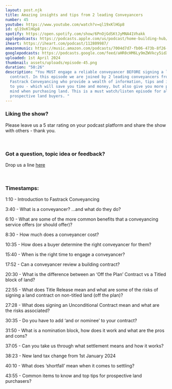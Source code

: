 ```yaml
---
layout: post.njk
title: Amazing insights and tips from 2 leading Conveyancers
number: 45
youtube: https://www.youtube.com/watch?v=ql19xKlHGp8
id: ql19xKlHGp8
spotify: https://open.spotify.com/show/6PnOjGdSKtJyMNA41Vhakk
applepodcasts: https://podcasts.apple.com/us/podcast/home-building-hub/id1681936589
iheart: https://iheart.com/podcast/112809987/
amazonmusic: https://music.amazon.com/podcasts/7004d7d7-fb06-473b-8f26-8ce9992cac11
googlepodcasts: https://podcasts.google.com/feed/aHR0cHM6Ly9mZWVkcy5idXp6c3Byb3V0LmNvbS8yMTM5MTU1LnJzcw==
uploaded: 1st April 2024
thumbnail: assets/uploads/episode-45.png
duration: "50:26"
description: "You MUST engage a reliable conveyancer BEFORE signing a land
  contract. In this episode we are joined by 2 leading conveyancers from
  Fastrack Conveyancing who provide a wealth of information, tips and insights
  to you - which will save you time and money, but also give you more peace of
  mind when purchasing land. This is a must watch/listen episode for all
  prospective land buyers. "
---
```

### Liking the show?

Please leave us a 5 star rating on your podcast platform and share the show with others - thank you.

<br>

### Got a question, topic idea or feedback?

Drop us a line <a href="/contact" id="contact-us" target="_blank">here</a>

<br>

### Timestamps:

1:10 - Introduction to Fastrack Conveyancing

3:40 - What is a conveyancer? …and what do they do?

6:10 - What are some of the more common benefits that a conveyancing service offers (or should offer)?

8:30 - How much does a conveyancer cost?

10:35 - How does a buyer determine the right conveyancer for them?

15:40 - When is the right time to engage a conveyancer?

17:52 - Can a conveyancer review a building contract?

20:30 - What is the difference between an ‘Off the Plan’ Contract vs a Titled block of land? 

22:55 - What does Title Release mean and what are some of the risks of signing a land contract on non-titled land (off the plan)?

27:28 - What does signing an Unconditional Contract mean and what are the risks associated?

30:35 - Do you have to add ‘and or nominee’ to your contract? 

31:50 - What is a nomination block, how does it work and what are the pros and cons? 

37:05 - Can you take us through what settlement means and how it works? 

38:23 - New land tax change from 1st January 2024

40:10 - What does ‘shortfall’ mean when it comes to settling?

43:55 - Common items to know and top tips for prospective land purchasers?